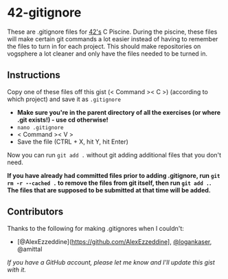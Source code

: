# 42-gitignore

These are .gitignore files for [42's](https://42.us.org) C Piscine.  During the piscine, these files will make certain git commands a lot easier instead of 
having to remember the files to turn in for each project.  This should make repositories on vogsphere a lot
cleaner and only have the files needed to be turned in.

## Instructions

Copy one of these files off this gist (< Command >< C >) (according to which project) and save it as ```.gitignore```

- **Make sure you're in the parent directory of all the exercises (or where .git exists!) - use cd otherwise!**
- ```nano .gitignore```
- < Command >< V >
- Save the file (CTRL + X, hit Y, hit Enter)

Now you can run ```git add .``` without git adding additional files that you don't need.

**If you have already had committed files prior to adding .gitignore, run ```git rm -r --cached .``` to remove the files from git itself, then run ```git add .```.  The files that are supposed to be submitted at that time will be added.**

## Contributors

Thanks to the following for making .gitignores when I couldn't:
- [@AlexEzzeddine](https://github.com/AlexEzzeddine], [@logankaser](https://github.com/LoganKaser), @amittal

_If you have a GitHub account, please let me know and I'll update this gist with it._ 
